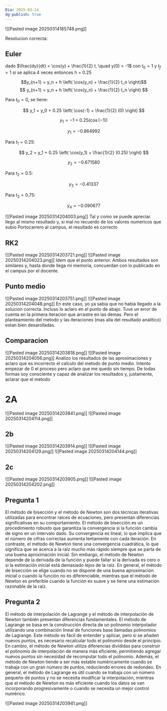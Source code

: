 ```yaml
---
Dia: 2025-03-14
dg-publish: true
---
```

![[Pasted image 20250314185748.png]]


Resolucion correcta:

## Euler
dado $\frac{dy}{dt} = \cos(y) + \frac{1}{2} t, \quad y(0) = -1$ con $t_{0}=1$ y $t_f=1$ si se aplica 4 veces entonces h = 0.25

$$y_{n+1} = y_n + h \left( \cos(y_n) + \frac{1}{2} t_n \right)$$
$$
y_{n+1} = y_n + h \left( \cos(y_n) + \frac{1}{2} t_n \right)
$$

Para $t_0 = 0$, se tiene:

$$
y_1 = y_0 + 0.25 \left( \cos(-1) + \frac{1}{2} (0) \right)
$$

$$
y_1 = -1 + 0.25 (\cos(-1))
$$

$$
y_1 = -0.864992
$$

Para $t_1 = 0.25$:

$$
y_2 = y_1 + 0.25 \left( \cos(y_1) + \frac{1}{2} (0.25) \right)
$$


$$
y_2 = -0.671580
$$

Para $t_2 = 0.5$:

$$
y_3 = -0.41337
$$

Para $t_3 = 0.75$:


$$
y_4 = -0.090677
$$

![[Pasted image 20250314204003.png]]
Tal y como se puede apreciar. llego al mismo resultado y, si mal no recuerdo de los valores numericos que subio Portocarrero al campus, el resultado es correcto
## RK2 
![[Pasted image 20250314203721.png]]
![[Pasted image 20250314204023.png]]
Idem que el punto anterior. Ambos resultados son similares y, hasta donde llega mi memoria, concuerdan con lo publicado en el campus por el docente.
## Punto medio 
![[Pasted image 20250314203751.png]]
![[Pasted image 20250314204048.png]]
En este caso, yo ya sabia que no habia llegado a la solucion correcta. Incluso lo aclaro en el punto de abajo. Tuve un error de cuenta en la primera iteracion que arrastre en las demas. Pero el planteamiento del metodo y las iteraciones (mas alla del resultado analitico) estan bien desarolladas.
## Comparacion 
![[Pasted image 20250314203818.png]]
![[Pasted image 20250314204056.png]]
Analizo los resultados de las aproximaciones y aclaro que es incorrecto el calculo del metodo de punto medio. Intento empezar de 0 el proceso pero aclaro que me quedo sin tiempo. De todas formas soy consciente y capaz de analizar los resultados y, justamente, aclarar que el metodo 
# 2A
![[Pasted image 20250314203841.png]]
![[Pasted image 20250314204114.png]]
## 2b
![[Pasted image 20250314203914.png]]
![[Pasted image 20250314204129.png]]
![[Pasted image 20250314204144.png]]
## 2c
![[Pasted image 20250314203905.png]]
![[Pasted image 20250314204202.png]]
## Pregunta 1 
El método de bisección y el método de Newton son dos técnicas iterativas utilizadas para encontrar raíces de ecuaciones, pero presentan diferencias significativas en su comportamiento. El método de bisección es un procedimiento robusto que garantiza la convergencia si la función cambia de signo en un intervalo dado. Su convergencia es lineal, lo que implica que el número de cifras correctas aumenta lentamente con cada iteración. En contraste, el método de Newton tiene una convergencia cuadrática, lo que significa que se acerca a la raíz mucho más rápido siempre que se parta de una buena aproximación inicial. Sin embargo, el método de Newton depende de la derivada de la función y puede fallar si la derivada es cero o si la estimación inicial está demasiado lejos de la raíz. En general, el método de bisección se elige cuando no se dispone de una buena aproximación inicial o cuando la función no es diferenciable, mientras que el método de Newton es preferible cuando la función es suave y se tiene una estimación razonable de la raíz.


## Pregunta 2
El método de interpolación de Lagrange y el método de interpolación de Newton también presentan diferencias fundamentales. El método de Lagrange se basa en la construcción directa de un polinomio interpolador utilizando una combinación lineal de funciones base llamadas polinomios de Lagrange. Este método es fácil de entender y aplicar, pero si se añaden nuevos puntos, es necesario recalcular todo el polinomio desde el principio. En cambio, el método de Newton utiliza diferencias divididas para construir el polinomio de interpolación de manera más eficiente, permitiendo agregar nuevos puntos sin necesidad de recomputar todo el polinomio. Además, el método de Newton tiende a ser más estable numéricamente cuando se trabaja con un gran número de puntos, reduciendo errores de redondeo. En general, el método de Lagrange es útil cuando se trabaja con un número pequeño de puntos y no se necesita modificar la interpolación, mientras que el método de Newton es más eficiente cuando los datos se van incorporando progresivamente o cuando se necesita un mejor control numérico.


![[Pasted image 20250314203941.png]]
